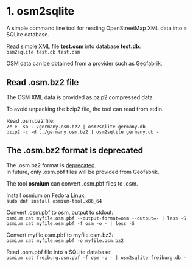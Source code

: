 # 1. osm2sqlite

A simple command line tool for reading OpenStreetMap XML data into a SQLite database.

Read simple XML file **test.osm** into database **test.db**:  
`osm2sqlite test.db test.osm`  

OSM data can be obtained from a provider such as [Geofabrik](https://download.geofabrik.de).

## Read .osm.bz2 file

The OSM XML data is provided as bzip2 compressed data.

To avoid unpacking the bzip2 file, the tool can read from stdin.

Read .osm.bz2 file:  
`7z e -so ../germany.osm.bz2 | osm2sqlite germany.db -`  
`bzip2 -c -d ../germany.osm.bz2 | osm2sqlite germany.db -`  

## The .osm.bz2 format is deprecated

The .osm.bz2 format is [deprecated](https://download.geofabrik.de/bz2.html).  
In future, only .osm.pbf files will be provided from Geofabrik.

The tool **osmium** can convert .osm.pbf files to .osm.

Install osmium on Fedora Linux:  
`sudo dnf install osmium-tool.x86_64`  

Convert .osm.pbf to osm, output to stdout:   
`osmium cat myfile.osm.pbf --output-format=osm --output=- | less -S`  
`osmium cat myfile.osm.pbf -f osm -o - | less -S`  

Convert myfile.osm.pbf to myfile.osm.bz2:  
`osmium cat myfile.osm.pbf -o myfile.osm.bz2`

Read .osm.pbf file into a SQLite database:  
`osmium cat freiburg.osm.pbf -f osm -o - | osm2sqlite freiburg.db -`
